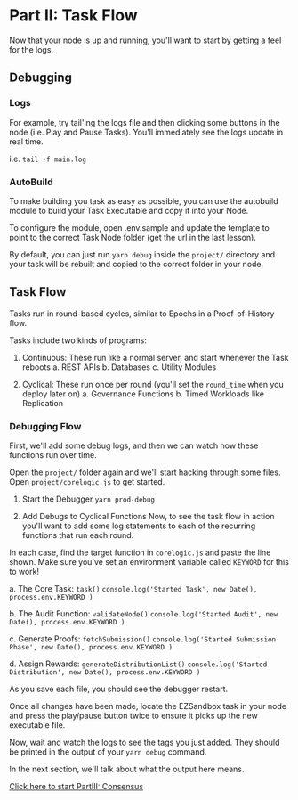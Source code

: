 # Part II: Task Flow

Now that your node is up and running, you'll want to start by getting a feel for the logs.

## Debugging

### Logs

For example, try tail'ing the logs file and then clicking some buttons in the node (i.e. Play and Pause Tasks). You'll immediately see the logs update in real time.

i.e. `tail -f main.log`

### AutoBuild

To make building you task as easy as possible, you can use the autobuild module to build your Task Executable and copy it into your Node.

To configure the module, open .env.sample and update the template to point to the correct Task Node folder (get the url in the last lesson).

By default, you can just run `yarn debug` inside the `project/` directory and your task will be rebuilt and copied to the correct folder in your node.

## Task Flow

Tasks run in round-based cycles, similar to Epochs in a Proof-of-History flow.

Tasks include two kinds of programs:

1. Continuous: These run like a normal server, and start whenever the Task reboots
   a. REST APIs
   b. Databases
   c. Utility Modules

2. Cyclical: These run once per round (you'll set the `round_time` when you deploy later on)
   a. Governance Functions
   b. Timed Workloads like Replication

### Debugging Flow

First, we'll add some debug logs, and then we can watch how these functions run over time.

Open the `project/` folder again and we'll start hacking through some files. Open `project/corelogic.js` to get started.

1. Start the Debugger
   `yarn prod-debug`

2. Add Debugs to Cyclical Functions
   Now, to see the task flow in action you'll want to add some log statements to each of the recurring functions that run each round.

In each case, find the target function in `corelogic.js` and paste the line shown. Make sure you've set an environment variable called `KEYWORD` for this to work!

a. The Core Task: `task()`
`console.log('Started Task', new Date(), process.env.KEYWORD )`

b. The Audit Function: `validateNode()`
`console.log('Started Audit', new Date(), process.env.KEYWORD )`

c. Generate Proofs: `fetchSubmission()`
`console.log('Started Submission Phase', new Date(), process.env.KEYWORD )`

d. Assign Rewards: `generateDistributionList()`
`console.log('Started Distribution', new Date(), process.env.KEYWORD )`

As you save each file, you should see the debugger restart.

Once all changes have been made, locate the EZSandbox task in your node and press the play/pause button twice to ensure it picks up the new executable file.

Now, wait and watch the logs to see the tags you just added. They should be printed in the output of your `yarn debug` command.

In the next section, we'll talk about what the output here means.

[Click here to start PartIII: Consensus](./PartIII.md)
